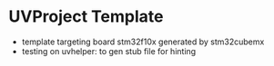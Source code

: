# UVProject Template

- template targeting board stm32f10x generated by stm32cubemx 
- testing on uvhelper: to gen stub file for hinting